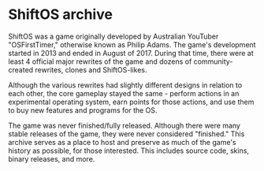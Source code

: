 # ShiftOS archive

ShiftOS was a game originally developed by Australian YouTuber 
"OSFirstTimer," otherwise known as Philip Adams. The game's development 
started in 2013 and ended in August of 2017. During that time, there 
were at least 4 official major rewrites of the game and dozens of 
community-created rewrites, clones and ShiftOS-likes.

Although the various rewrites had slightly different designs in relation 
to each other, the core gameplay stayed the same - perform actions in an 
experimental operating system, earn points for those actions, and use 
them to buy new features and programs for the OS.

The game was never finished/fully released. Although there were many 
stable releases of the game, they were never considered "finished." This 
archive serves as a place to host and preserve as much of the game's 
history as possible, for those interested. This includes source code, 
skins, binary releases, and more.
